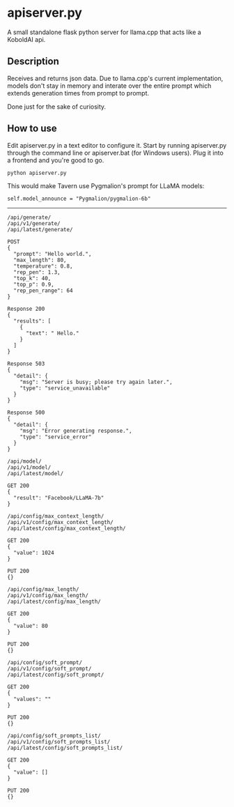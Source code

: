 # apiserver.py

A small standalone flask python server for llama.cpp that acts like a KoboldAI api.

## Description

Receives and returns json data. Due to llama.cpp's current implementation, models don't stay in memory and interate over the entire prompt which extends generation times from prompt to prompt.

Done just for the sake of curiosity.

## How to use

Edit apiserver.py in a text editor to configure it. Start by running apiserver.py through the command line or apiserver.bat (for Windows users). Plug it into a frontend and you're good to go.

```
python apiserver.py
```


This would make Tavern use Pygmalion's prompt for LLaMA models:
```
self.model_announce = "Pygmalion/pygmalion-6b"
```

---

```
/api/generate/
/api/v1/generate/
/api/latest/generate/

POST
{
  "prompt": "Hello world.",
  "max_length": 80,
  "temperature": 0.8,
  "rep_pen": 1.3,
  "top_k": 40,
  "top_p": 0.9,
  "rep_pen_range": 64
}

Response 200
{
  "results": [
    {
      "text": " Hello."
    }
  ]
}

Response 503
{
  "detail": {
    "msg": "Server is busy; please try again later.",
    "type": "service_unavailable"
  }
}

Response 500
{
  "detail": {
    "msg": "Error generating response.",
    "type": "service_error"
  }
}
```

```
/api/model/
/api/v1/model/
/api/latest/model/

GET 200
{
  "result": "Facebook/LLaMA-7b"
}
```

```
/api/config/max_context_length/
/api/v1/config/max_context_length/
/api/latest/config/max_context_length/

GET 200
{
  "value": 1024
}

PUT 200
{}
```

```
/api/config/max_length/
/api/v1/config/max_length/
/api/latest/config/max_length/

GET 200
{
  "value": 80
}

PUT 200
{}
```

```
/api/config/soft_prompt/
/api/v1/config/soft_prompt/
/api/latest/config/soft_prompt/

GET 200
{
  "values": ""
}

PUT 200
{}
```

```
/api/config/soft_prompts_list/
/api/v1/config/soft_prompts_list/
/api/latest/config/soft_prompts_list/

GET 200
{
  "value": []
}

PUT 200
{}
```

